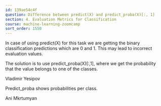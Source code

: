 ```yaml
---
id: 139ae54c4f
question: Difference between predict(X) and predict_proba(X)[:, 1]
section: 4. Evaluation Metrics for Classification
course: machine-learning-zoomcamp
sort_order: 1550
---
```


In case of using predict(X) for this task we are getting the binary classification predictions which are 0 and 1. This may lead to incorrect evaluation values.

The solution is to use predict_proba(X)[:,1], where we get the probability that the value belongs to one of the classes.

Vladimir Yesipov

Predict_proba shows probabilities per class.

Ani Mkrtumyan

